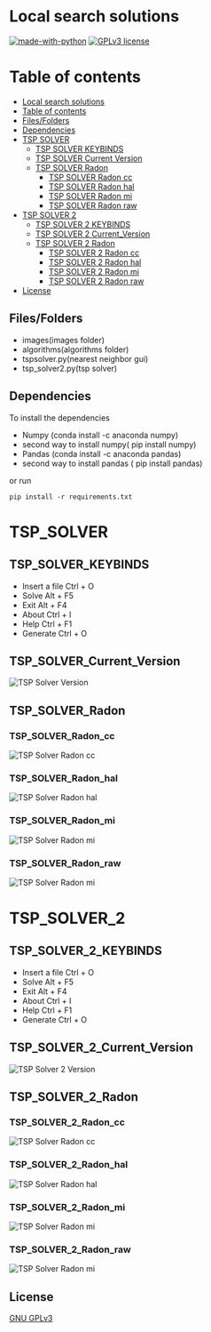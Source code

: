 # Local search solutions


[![made-with-python](https://img.shields.io/badge/Made%20with-Python-1f425f.svg)](https://www.python.org/) [![GPLv3 license](https://img.shields.io/badge/License-GPLv3-blue.svg)](http://perso.crans.org/besson/LICENSE.html)

# Table of contents

<!--ts-->
  * [Local search solutions](#Local_search_solutions)
  * [Table of contents](#Table_of_contents)
  * [Files/Folders](#Files/Folders)
  * [Dependencies](#Dependencies)
  * [TSP SOLVER](#TSP_SOLVER)
    * [TSP SOLVER KEYBINDS](#TSP_SOLVER_KEYBINDS)
    * [TSP SOLVER Current Version](#TSP_SOLVER_Current_Version)
    * [TSP SOLVER Radon](#TSP_SOLVER_Radon)
      * [TSP SOLVER Radon cc](#TSP_SOLVER_Radon_cc)
      * [TSP SOLVER Radon hal](#TSP_SOLVER_Radon_hal)
      * [TSP SOLVER Radon mi](#TSP_SOLVER_Radon_mi)
      * [TSP SOLVER Radon raw](#TSP_SOLVER_Radon_raw)
  * [TSP SOLVER 2](#TSP_SOLVER_2)
    * [TSP SOLVER 2 KEYBINDS](#TSP_SOLVER_2_KEYBINDS)
    * [TSP SOLVER 2 Current_Version](#TSP_SOLVER_2_Current_Version)
    * [TSP SOLVER 2 Radon](#TSP_SOLVER_2_Radon)
      * [TSP SOLVER 2 Radon cc](#TSP_SOLVER_2_Radon_cc)
      * [TSP SOLVER 2 Radon hal](#TSP_SOLVER_2_Radon_hal)
      * [TSP SOLVER 2 Radon mi](#TSP_SOLVER_2_Radon_mi)
      * [TSP SOLVER 2 Radon raw](#TSP_SOLVER_2_Radon_raw)
  * [License](#License)
<!--te-->


## Files/Folders
<ul>
    <li> images(images folder) </li>
    <li> algorithms(algorithms folder) </li>
    <li> tspsolver.py(nearest neighbor gui) </li>
    <li> tsp_solver2.py(tsp solver) </li>
</ul>

## Dependencies

To install the dependencies

<ul>
  <li> Numpy (conda install -c anaconda numpy) </li>
  <li> second way to install numpy( pip install numpy) </li>
  <li> Pandas (conda install -c anaconda pandas) </li>
  <li> second way to install pandas ( pip install pandas) </li>
</ul>


or run

```shell
pip install -r requirements.txt
```

# TSP_SOLVER

## TSP_SOLVER_KEYBINDS

<ul>
<li> Insert a file Ctrl + O </li>
<li> Solve Alt + F5 </li>
<li> Exit Alt + F4 </li>
<li> About Ctrl + I </li>
<li> Help Ctrl + F1 </li>
<li> Generate Ctrl + O </li>
</ul>
  

## TSP_SOLVER_Current_Version

<p><img src ="images/tsp solver/tsp solver.png" title = "TSP Solver Version"/> </p>

## TSP_SOLVER_Radon

### TSP_SOLVER_Radon_cc

<p><img src ="images/tsp solver/radon/tspsolver radon cc.png" title = "TSP Solver Radon cc"/></p>

### TSP_SOLVER_Radon_hal

<p><img src ="images/tsp solver/radon/tspsolver radon hal.png" title = "TSP Solver Radon hal"/></p>

### TSP_SOLVER_Radon_mi

<p><img src ="images/tsp solver/radon/tspsolver radon mi.png" title = "TSP Solver Radon mi"/></p>

### TSP_SOLVER_Radon_raw

<p><img src ="images/tsp solver/radon/tspsolver radon raw.png" title = "TSP Solver Radon mi"/></p>

# TSP_SOLVER_2

## TSP_SOLVER_2_KEYBINDS

<ul>
<li> Insert a file Ctrl + O </li>
<li> Solve Alt + F5 </li>
<li> Exit Alt + F4 </li>
<li> About Ctrl + I </li>
<li> Help Ctrl + F1 </li>
<li> Generate Ctrl + O </li>
</ul>

## TSP_SOLVER_2_Current_Version

<p><img src ="images/tsp solver 2/TSP SOLVER 2.png" title = "TSP Solver 2 Version"/> </p>

## TSP_SOLVER_2_Radon

### TSP_SOLVER_2_Radon_cc

<p><img src ="images/tsp solver 2/radon/tsp solver 2 radon cc.png" title = "TSP Solver Radon cc"/></p>

### TSP_SOLVER_2_Radon_hal

<p><img src ="images/tsp solver 2/radon/tsp solver 2 radon hal.png" title = "TSP Solver Radon hal"/></p>

### TSP_SOLVER_2_Radon_mi

<p><img src ="images/tsp solver 2/radon/tsp solver 2 radon mi.png" title = "TSP Solver Radon mi"/></p>

### TSP_SOLVER_2_Radon_raw

<p><img src ="images/tsp solver 2/radon/tsp solver 2 radon raw.png" title = "TSP Solver Radon mi"/></p>

## License
[GNU GPLv3](https://choosealicense.com/licenses/gpl-3.0/)
